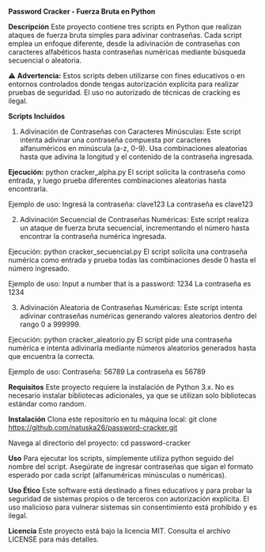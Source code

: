 **Password Cracker - Fuerza Bruta en Python**

**Descripción**
Este proyecto contiene tres scripts en Python que realizan ataques de fuerza bruta simples para adivinar contraseñas. Cada script emplea un enfoque diferente, desde la adivinación de contraseñas con caracteres alfabéticos hasta contraseñas numéricas mediante búsqueda secuencial o aleatoria.

⚠️ **Advertencia:** Estos scripts deben utilizarse con fines educativos o en entornos controlados donde tengas autorización explícita para realizar pruebas de seguridad. El uso no autorizado de técnicas de cracking es ilegal.

**Scripts Incluidos**
1. Adivinación de Contraseñas con Caracteres Minúsculas: Este script intenta adivinar una contraseña compuesta por caracteres alfanuméricos en minúscula (a-z, 0-9). Usa combinaciones aleatorias hasta que adivina la longitud y el contenido de la contraseña ingresada.

**Ejecución:**
python cracker_alpha.py
El script solicita la contraseña como entrada, y luego prueba diferentes combinaciones aleatorias hasta encontrarla.

Ejemplo de uso:
Ingresá la contraseña: clave123
La contraseña es clave123

2. Adivinación Secuencial de Contraseñas Numéricas: Este script realiza un ataque de fuerza bruta secuencial, incrementando el número hasta encontrar la contraseña numérica ingresada.

Ejecución:
python cracker_secuencial.py
El script solicita una contraseña numérica como entrada y prueba todas las combinaciones desde 0 hasta el número ingresado.

Ejemplo de uso:
Input a number that is a password: 1234
La contraseña es 1234

3. Adivinación Aleatoria de Contraseñas Numéricas: Este script intenta adivinar contraseñas numéricas generando valores aleatorios dentro del rango 0 a 999999.

Ejecución:
python cracker_aleatorio.py
El script pide una contraseña numérica e intenta adivinarla mediante números aleatorios generados hasta que encuentra la correcta.

Ejemplo de uso:
Contraseña: 56789
La contraseña es 56789

**Requisitos**
Este proyecto requiere la instalación de Python 3.x. No es necesario instalar bibliotecas adicionales, ya que se utilizan solo bibliotecas estándar como random.

**Instalación**
Clona este repositorio en tu máquina local:
git clone https://github.com/natuska26/password-cracker.git

Navega al directorio del proyecto:
cd password-cracker

**Uso**
Para ejecutar los scripts, simplemente utiliza python seguido del nombre del script. Asegúrate de ingresar contraseñas que sigan el formato esperado por cada script (alfanuméricas minúsculas o numéricas).

**Uso Ético**
Este software está destinado a fines educativos y para probar la seguridad de sistemas propios o de terceros con autorización explícita. El uso malicioso para vulnerar sistemas sin consentimiento está prohibido y es ilegal.

**Licencia**
Este proyecto está bajo la licencia MIT. Consulta el archivo LICENSE para más detalles.

